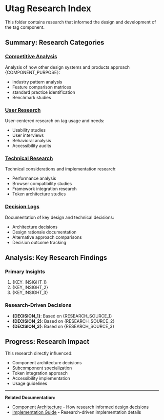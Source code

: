 # Utag Research Index

This folder contains research that informed the design and development of the tag component.

## **Summary:** Research Categories

### [Competitive Analysis](competitive-analysis/)
Analysis of how other design systems and products approach {COMPONENT_PURPOSE}:
- Industry pattern analysis
- Feature comparison matrices  
- standard practice identification
- Benchmark studies

### [User Research](user-research/)
User-centered research on tag usage and needs:
- Usability studies
- User interviews
- Behavioral analysis
- Accessibility audits

### [Technical Research](technical-research/)
Technical considerations and implementation research:
- Performance analysis
- Browser compatibility studies
- Framework integration research
- Token architecture studies

### [Decision Logs](decision-logs/)
Documentation of key design and technical decisions:
- Architecture decisions
- Design rationale documentation
- Alternative approach comparisons
- Decision outcome tracking

## **Analysis:** Key Research Findings

### Primary Insights
1. {KEY_INSIGHT_1}
2. {KEY_INSIGHT_2}
3. {KEY_INSIGHT_3}

### Research-Driven Decisions
- **{DECISION_1}**: Based on {RESEARCH_SOURCE_1}
- **{DECISION_2}**: Based on {RESEARCH_SOURCE_2}
- **{DECISION_3}**: Based on {RESEARCH_SOURCE_3}

## **Progress:** Research Impact

This research directly influenced:
- Component architecture decisions
- Subcomponent specialization
- Token integration approach
- Accessibility implementation
- Usage guidelines

---

**Related Documentation:**
- [Component Architecture](../02-architecture.md) - How research informed design decisions
- [Implementation Guide](../03-implementation.md) - Research-driven implementation details
